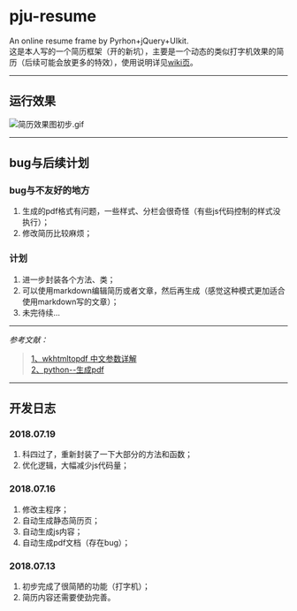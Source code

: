 # pju-resume
An online resume frame by Pyrhon+jQuery+UIkit.  
这是本人写的一个简历框架（开的新坑），主要是一个动态的类似打字机效果的简历（后续可能会放更多的特效），使用说明详见[wiki页](https://github.com/fslong520/pju-resume/wiki/使用说明)。    

---  
## 运行效果 
![简历效果图初步.gif](https://i.loli.net/2018/07/16/5b4bf047f2e55.gif)<!--删除连接：https://sm.ms/delete/DokAaLfv28dP5VJ-->     

---  
## bug与后续计划
### bug与不友好的地方
1. 生成的pdf格式有问题，一些样式、分栏会很奇怪（有些js代码控制的样式没执行）；
2. 修改简历比较麻烦；
### 计划
1. 进一步封装各个方法、类；
2. 可以使用markdown编辑简历或者文章，然后再生成（感觉这种模式更加适合使用markdown写的文章）；
3. 未完待续...    
---
*参考文献：*  
> [1、wkhtmltopdf 中文参数详解](https://blog.csdn.net/u014644418/article/details/51584553)  
> [2、python--生成pdf](https://www.jianshu.com/p/91fa0420f621)   
---
## 开发日志
### 2018.07.19 
1. 科四过了，重新封装了一下大部分的方法和函数；
2. 优化逻辑，大幅减少js代码量；
### 2018.07.16 
1. 修改主程序；
2. 自动生成静态简历页；
3. 自动生成js内容；
4. 自动生成pdf文档（存在bug）；
### 2018.07.13  
1. 初步完成了很简陋的功能（打字机）；
2. 简历内容还需要使劲完善。
